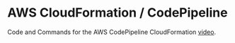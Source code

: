 # AWS CloudFormation / CodePipeline
Code and Commands for the AWS CodePipeline CloudFormation [video](https://www.youtube.com/watch?v=NyGv9x3OSvY).
